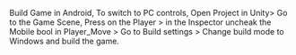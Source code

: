 Build Game in Android, To switch to PC controls, Open Project in Unity> Go to the Game Scene, Press on the Player > in the Inspector uncheak the Mobile bool in Player_Move > Go to Build settings > Change build mode to Windows and build the game.
